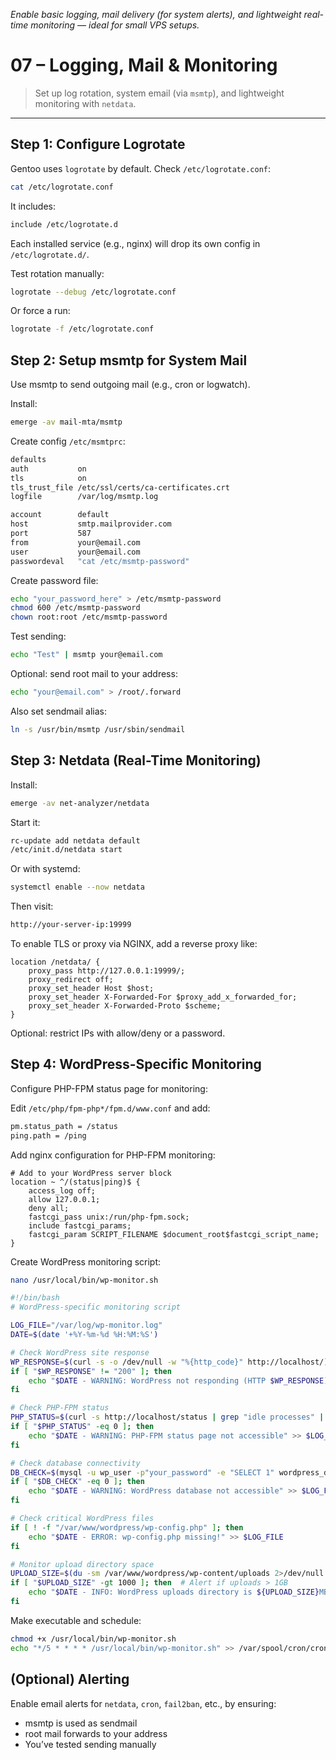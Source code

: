 <i>Enable basic logging, mail delivery (for system alerts), and lightweight real-time monitoring — ideal for small VPS setups.</i>

# 07 – Logging, Mail & Monitoring

> Set up log rotation, system email (via `msmtp`), and lightweight monitoring with `netdata`.

---

## Step 1: Configure Logrotate

Gentoo uses `logrotate` by default. Check `/etc/logrotate.conf`:

```bash
cat /etc/logrotate.conf
```

It includes:

```bash
include /etc/logrotate.d
```

Each installed service (e.g., nginx) will drop its own config in `/etc/logrotate.d/`.

Test rotation manually:

```bash
logrotate --debug /etc/logrotate.conf
```

Or force a run:

```bash
logrotate -f /etc/logrotate.conf
```

## Step 2: Setup msmtp for System Mail

Use msmtp to send outgoing mail (e.g., cron or logwatch).

Install:

```bash
emerge -av mail-mta/msmtp
```

Create config `/etc/msmtprc`:

```bash
defaults
auth           on
tls            on
tls_trust_file /etc/ssl/certs/ca-certificates.crt
logfile        /var/log/msmtp.log

account        default
host           smtp.mailprovider.com
port           587
from           your@email.com
user           your@email.com
passwordeval   "cat /etc/msmtp-password"
```

Create password file:

```bash
echo "your_password_here" > /etc/msmtp-password
chmod 600 /etc/msmtp-password
chown root:root /etc/msmtp-password
```

Test sending:

```bash
echo "Test" | msmtp your@email.com
```

Optional: send root mail to your address:

```bash
echo "your@email.com" > /root/.forward
```

Also set sendmail alias:

```bash
ln -s /usr/bin/msmtp /usr/sbin/sendmail
```

## Step 3: Netdata (Real-Time Monitoring)

Install:

```bash
emerge -av net-analyzer/netdata
```

Start it:

```bash
rc-update add netdata default
/etc/init.d/netdata start
```

Or with systemd:

```bash
systemctl enable --now netdata
```

Then visit:

```bash
http://your-server-ip:19999
```

To enable TLS or proxy via NGINX, add a reverse proxy like:

```nginx
location /netdata/ {
    proxy_pass http://127.0.0.1:19999/;
    proxy_redirect off;
    proxy_set_header Host $host;
    proxy_set_header X-Forwarded-For $proxy_add_x_forwarded_for;
    proxy_set_header X-Forwarded-Proto $scheme;
}
```

Optional: restrict IPs with allow/deny or a password.

## Step 4: WordPress-Specific Monitoring

Configure PHP-FPM status page for monitoring:

Edit `/etc/php/fpm-php*/fpm.d/www.conf` and add:

```bash
pm.status_path = /status
ping.path = /ping
```

Add nginx configuration for PHP-FPM monitoring:

```nginx
# Add to your WordPress server block
location ~ ^/(status|ping)$ {
    access_log off;
    allow 127.0.0.1;
    deny all;
    fastcgi_pass unix:/run/php-fpm.sock;
    include fastcgi_params;
    fastcgi_param SCRIPT_FILENAME $document_root$fastcgi_script_name;
}
```

Create WordPress monitoring script:

```bash
nano /usr/local/bin/wp-monitor.sh
```

```bash
#!/bin/bash
# WordPress-specific monitoring script

LOG_FILE="/var/log/wp-monitor.log"
DATE=$(date '+%Y-%m-%d %H:%M:%S')

# Check WordPress site response
WP_RESPONSE=$(curl -s -o /dev/null -w "%{http_code}" http://localhost/)
if [ "$WP_RESPONSE" != "200" ]; then
    echo "$DATE - WARNING: WordPress not responding (HTTP $WP_RESPONSE)" >> $LOG_FILE
fi

# Check PHP-FPM status
PHP_STATUS=$(curl -s http://localhost/status | grep "idle processes" | wc -l)
if [ "$PHP_STATUS" -eq 0 ]; then
    echo "$DATE - WARNING: PHP-FPM status page not accessible" >> $LOG_FILE
fi

# Check database connectivity
DB_CHECK=$(mysql -u wp_user -p"your_password" -e "SELECT 1" wordpress_db 2>/dev/null | wc -l)
if [ "$DB_CHECK" -eq 0 ]; then
    echo "$DATE - WARNING: WordPress database not accessible" >> $LOG_FILE
fi

# Check critical WordPress files
if [ ! -f "/var/www/wordpress/wp-config.php" ]; then
    echo "$DATE - ERROR: wp-config.php missing!" >> $LOG_FILE
fi

# Monitor upload directory space
UPLOAD_SIZE=$(du -sm /var/www/wordpress/wp-content/uploads 2>/dev/null | cut -f1)
if [ "$UPLOAD_SIZE" -gt 1000 ]; then  # Alert if uploads > 1GB
    echo "$DATE - INFO: WordPress uploads directory is ${UPLOAD_SIZE}MB" >> $LOG_FILE
fi
```

Make executable and schedule:

```bash
chmod +x /usr/local/bin/wp-monitor.sh
echo "*/5 * * * * /usr/local/bin/wp-monitor.sh" >> /var/spool/cron/crontabs/root
```

## (Optional) Alerting

Enable email alerts for `netdata`, `cron`, `fail2ban`, etc., by ensuring:
- msmtp is used as sendmail
- root mail forwards to your address
- You’ve tested sending manually



